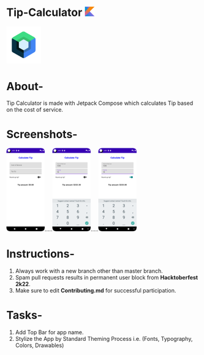 # Tip-Calculator  <img src="Images/Kotlin_Icon.png" width="25">
<img src="Images/jc_logo.png" width="90">

# About-
Tip Calculator is made with Jetpack Compose which calculates Tip based on the cost of service.

# Screenshots-
<img src="Images/tip_calculator_01.png" width="100">.....<img src="Images/tip_calculator_02.png" width="100">.....<img src="Images/tip_calculator_03.png" width="100">



# Instructions-
1. Always work with a new branch other than master branch.
2. Spam pull requests results in permanent user block from **Hacktoberfest 2k22**.
3. Make sure to edit **Contributing.md** for successful participation.

# Tasks-
1. Add Top Bar for app name.
2. Stylize the App by Standard Theming Process i.e. (Fonts, Typography, Colors, Drawables)
